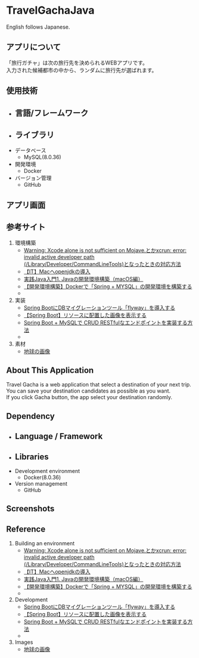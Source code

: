 # TravelGachaJava
English follows Japanese.

## アプリについて
「旅行ガチャ」は次の旅行先を決められるWEBアプリです。  
入力された候補都市の中から、ランダムに旅行先が選ばれます。

## 使用技術
- 言語/フレームワーク
  - 
- ライブラリ
  - 
- データベース
  - MySQL(8.0.36)
- 開発環境
  - Docker
- バージョン管理
  - GitHub

## アプリ画面

## 参考サイト
1. 環境構築
    - [Warning: Xcode alone is not sufficient on Mojave.とかxcrun: error: invalid active developer path (/Library/Developer/CommandLineTools)となったときの対応方法](https://qiita.com/ponsuke0531/items/10bca8aee7534bdefa1f)
    - [【IT】Macへopenjdkの導入](https://note.com/t_ak66/n/n877cba87439a)
    - [実践Java入門1. Javaの開発環境構築（macOS編）](https://www.ukilab.net/macos-java-and-ide-setup/)
    - [【開発環境構築】Dockerで「Spring + MYSQL」の開発環境を構築する](https://selifemorizo.com/2023/12/01/%E3%80%90%E9%96%8B%E7%99%BA%E7%92%B0%E5%A2%83%E6%A7%8B%E7%AF%89%E3%80%91docker%E3%81%A7%E3%80%8Cspring-mysql%E3%80%8D%E3%81%AE%E9%96%8B%E7%99%BA%E7%92%B0%E5%A2%83%E3%82%92%E6%A7%8B%E7%AF%89%E3%81%99/)
    - []()
2. 実装
    - [Spring BootにDBマイグレーションツール「flyway」を導入する](https://smallit.co.jp/blog/687/)
    - [【Spring Boot】リソースに配置した画像を表示する](https://itechblog.hatenablog.com/entry/2021/02/19/2021-02-19-125700/)
    - [Spring Boot + MySQLで CRUD RESTfulなエンドポイントを実装する方法](https://devil-code.com/blogs/Java/springboot-restful/)
    - []()
3. 素材
    - [地球の画像](https://usagif.com/ja/kaiten-suru-chikyu-no-gif/)

## About This Application
Travel Gacha is a web application that select a destination of your next trip.  
You can save your destination candidates as possible as you want.  
If you click Gacha button, the app select your destination randomly.

## Dependency
- Language / Framework
  - 
- Libraries
  - 
- Development environment
  - Docker(8.0.36)
- Version management
  - GitHub

## Screenshots

## Reference
1. Building an environment
    - [Warning: Xcode alone is not sufficient on Mojave.とかxcrun: error: invalid active developer path (/Library/Developer/CommandLineTools)となったときの対応方法](https://qiita.com/ponsuke0531/items/10bca8aee7534bdefa1f)
    - [【IT】Macへopenjdkの導入](https://note.com/t_ak66/n/n877cba87439a)
    - [実践Java入門1. Javaの開発環境構築（macOS編）](https://www.ukilab.net/macos-java-and-ide-setup/)
    - [【開発環境構築】Dockerで「Spring + MYSQL」の開発環境を構築する](https://selifemorizo.com/2023/12/01/%E3%80%90%E9%96%8B%E7%99%BA%E7%92%B0%E5%A2%83%E6%A7%8B%E7%AF%89%E3%80%91docker%E3%81%A7%E3%80%8Cspring-mysql%E3%80%8D%E3%81%AE%E9%96%8B%E7%99%BA%E7%92%B0%E5%A2%83%E3%82%92%E6%A7%8B%E7%AF%89%E3%81%99/)
    - []()
2. Development
    - [Spring BootにDBマイグレーションツール「flyway」を導入する](https://smallit.co.jp/blog/687/)
    - [【Spring Boot】リソースに配置した画像を表示する](https://itechblog.hatenablog.com/entry/2021/02/19/2021-02-19-125700/)
    - [Spring Boot + MySQLで CRUD RESTfulなエンドポイントを実装する方法](https://devil-code.com/blogs/Java/springboot-restful/)
    - []()
3. Images
    - [地球の画像](https://usagif.com/ja/kaiten-suru-chikyu-no-gif/)
